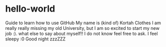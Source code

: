 # hello-world
Guide to learn how to use GitHub
My name is (kind of) Kortah Clothes 
I am really really missing my old University, but I am so excited to start my new job :). what else to say about myself!! I do not know feel free to ask. I feel sleepy :0 Good night zzzZZZ 


